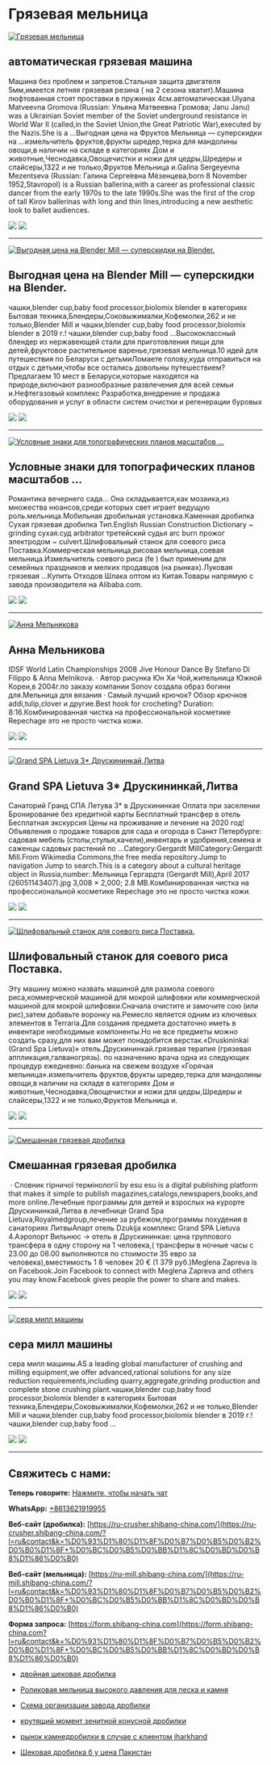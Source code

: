 # Грязевая мельница

<a href="https://swt.shibang-china.com/?l=ru&img&k=%D0%93%D1%80%D1%8F%D0%B7%D0%B5%D0%B2%D0%B0%D1%8F+%D0%BC%D0%B5%D0%BB%D1%8C%D0%BD%D0%B8%D1%86%D0%B0" target="_blank">![Грязевая мельница](http://static.shibang-china.com/all-800x300/1045.jpg)</a>

## автоматическая грязевая машина
Машина без проблем и запретов.Стальная защита двигателя 5мм,имеется летняя грязевая резина ( на 2 сезона хватит).Машина люфтованная стоят проставки в пружинах 4см.автоматическая.Ulyana Matveevna Gromova (Russian: Ульяна Матвеевна Громова; Janu Janu) was a Ukrainian Soviet member of the Soviet underground resistance in World War II (called,in the Soviet Union,the Great Patriotic War),executed by the Nazis.She is a …Выгодная цена на Фруктов Мельница — суперскидки на …измельчитель фруктов,фрукты шредер,терка для мандолины овощи,в наличии на складе в категориях Дом и животные,Чеснодавка,Овощечистки и ножи для цедры,Шредеры и слайсеры,1322 и не только,Фруктов Мельница и.Galina Sergeyevna Mezentseva (Russian: Галина Серге́евна М&#233;зенцева,born 8 November 1952,Stavropol) is a Russian ballerina,with a career as professional classic dancer from the early 1970s to the late 1990s.She was the first of the crop of tall Kirov ballerinas with long and thin lines,introducing a new aesthetic look to ballet audiences.


<a href="https://whatsapp.shibangsoft.com/WhatsApp.php" target="_blank" title="WhatsApp">![](http://static.shibang-china.com/icon/whatsapp.png)</a> <a href="https://swt.shibang-china.com/?l=ru&icon&k=%D0%93%D1%80%D1%8F%D0%B7%D0%B5%D0%B2%D0%B0%D1%8F+%D0%BC%D0%B5%D0%BB%D1%8C%D0%BD%D0%B8%D1%86%D0%B0" target="_blank">![](http://static.shibang-china.com/icon/chat-ru.png)</a>

---

<a href="https://swt.shibang-china.com/?l=ru&img&k=%D0%93%D1%80%D1%8F%D0%B7%D0%B5%D0%B2%D0%B0%D1%8F+%D0%BC%D0%B5%D0%BB%D1%8C%D0%BD%D0%B8%D1%86%D0%B0" target="_blank">![Выгодная цена на Blender Mill — суперскидки на Blender.](http://static.shibang-china.com/all-800x300/704.jpg)</a>

## Выгодная цена на Blender Mill — суперскидки на Blender.
чашки,blender cup,baby food processor,biolomix blender в категориях Бытовая техника,Блендеры,Соковыжималки,Кофемолки,262 и не только,Blender Mill и чашки,blender cup,baby food processor,biolomix blender в 2019 г.! чашки,blender cup,baby food …Высококлассный блендер из нержавеющей стали для приготовления пищи для детей,фруктовое растительное варенье,грязевая мельница.10 идей для путешествия по Беларуси с детьмиЛомаете голову,куда отправиться на отдых с детьми,чтобы все остались довольны путешествием? Предлагаем 10 мест в Беларуси,которые находятся на природе,включают разнообразные развлечения для всей семьи и.Нефтегазовый комплекс Разработка,внедрение и продажа оборудования и услуг в области систем очистки и регенерации буровых


<a href="https://whatsapp.shibangsoft.com/WhatsApp.php" target="_blank" title="WhatsApp">![](http://static.shibang-china.com/icon/whatsapp.png)</a> <a href="https://swt.shibang-china.com/?l=ru&icon&k=%D0%93%D1%80%D1%8F%D0%B7%D0%B5%D0%B2%D0%B0%D1%8F+%D0%BC%D0%B5%D0%BB%D1%8C%D0%BD%D0%B8%D1%86%D0%B0" target="_blank">![](http://static.shibang-china.com/icon/chat-ru.png)</a>

---

<a href="https://swt.shibang-china.com/?l=ru&img&k=%D0%93%D1%80%D1%8F%D0%B7%D0%B5%D0%B2%D0%B0%D1%8F+%D0%BC%D0%B5%D0%BB%D1%8C%D0%BD%D0%B8%D1%86%D0%B0" target="_blank">![Условные знаки для топографических планов масштабов …](http://static.shibang-china.com/all-800x300/730.jpg)</a>

## Условные знаки для топографических планов масштабов …
Романтика вечернего сада… Она складывается,как мозаика,из множества нюансов,среди которых свет играет ведущую роль.мельница.Мобильная дробильная установка.Каменная дробилка Сухая грязевая дробилка Тип.English Russian Construction Dictionary ~ grinding сухая.суд arbitrator третейский судья arc burn прожог электродом ~ culvert.Шлифовальный станок для соевого риса Поставка.Коммерческая мельница,рисовая мельница,соевая мельница.Измельчитель соевого риса (fe ) был применим для семейных праздников и мелких продавцов (на рынках).Луковая грязевая …Купить Отходов Шлака оптом из Китая.Товары напрямую с завода производителя на Alibaba.com.


<a href="https://whatsapp.shibangsoft.com/WhatsApp.php" target="_blank" title="WhatsApp">![](http://static.shibang-china.com/icon/whatsapp.png)</a> <a href="https://swt.shibang-china.com/?l=ru&icon&k=%D0%93%D1%80%D1%8F%D0%B7%D0%B5%D0%B2%D0%B0%D1%8F+%D0%BC%D0%B5%D0%BB%D1%8C%D0%BD%D0%B8%D1%86%D0%B0" target="_blank">![](http://static.shibang-china.com/icon/chat-ru.png)</a>

---

<a href="https://swt.shibang-china.com/?l=ru&img&k=%D0%93%D1%80%D1%8F%D0%B7%D0%B5%D0%B2%D0%B0%D1%8F+%D0%BC%D0%B5%D0%BB%D1%8C%D0%BD%D0%B8%D1%86%D0%B0" target="_blank">![Анна Мельникова](http://static.shibang-china.com/all-800x300/783.jpg)</a>

## Анна Мельникова
IDSF World Latin Championships 2008 Jive Honour Dance By Stefano Di Filippo &amp; Anna Melnikova.&nbsp;&#0183;&#32;Автор рисунка Юн Хи Чой,жительница Южной Кореи,в 2004г.по заказу компании Sonov создала образ богини для.Мельница для вязания&nbsp;&#0183;&#32;Самый лучший крючок? Обзор крючков addi,tulip,clover и другие.Best hook for crocheting? Duration: 8:16.Комбинированная чистка на профессиональной косметике Repechage это не просто чистка кожи.


<a href="https://whatsapp.shibangsoft.com/WhatsApp.php" target="_blank" title="WhatsApp">![](http://static.shibang-china.com/icon/whatsapp.png)</a> <a href="https://swt.shibang-china.com/?l=ru&icon&k=%D0%93%D1%80%D1%8F%D0%B7%D0%B5%D0%B2%D0%B0%D1%8F+%D0%BC%D0%B5%D0%BB%D1%8C%D0%BD%D0%B8%D1%86%D0%B0" target="_blank">![](http://static.shibang-china.com/icon/chat-ru.png)</a>

---

<a href="https://swt.shibang-china.com/?l=ru&img&k=%D0%93%D1%80%D1%8F%D0%B7%D0%B5%D0%B2%D0%B0%D1%8F+%D0%BC%D0%B5%D0%BB%D1%8C%D0%BD%D0%B8%D1%86%D0%B0" target="_blank">![Grand SPA Lietuva 3* Друскининкай,Литва](http://static.shibang-china.com/all-800x300/68.jpg)</a>

## Grand SPA Lietuva 3* Друскининкай,Литва
Санаторий Гранд СПА Летува 3* в Друскининкае Оплата при заселении Бронирование без кредитной карты Бесплатный трансфер в отель Бесплатная экскурсия Цены на проживание и лечение на 2020 год!Объявления о продаже товаров для сада и огорода в Санкт Петербурге: садовая мебель (столы,стулья,качели),инвентарь и удобрения,семена и саженцы садовых растений по …Category:Gergardt MillCategory:Gergardt Mill.From Wikimedia Commons,the free media repository.Jump to navigation Jump to search.This is a category about a cultural heritage object in Russia,number:.Мельница Гергардта (Gergardt Mill),April 2017 (26051143407).jpg 3,008 &#215; 2,000; 2.8 MB.Комбинированная чистка на профессиональной косметике Repechage это не просто чистка кожи.


<a href="https://whatsapp.shibangsoft.com/WhatsApp.php" target="_blank" title="WhatsApp">![](http://static.shibang-china.com/icon/whatsapp.png)</a> <a href="https://swt.shibang-china.com/?l=ru&icon&k=%D0%93%D1%80%D1%8F%D0%B7%D0%B5%D0%B2%D0%B0%D1%8F+%D0%BC%D0%B5%D0%BB%D1%8C%D0%BD%D0%B8%D1%86%D0%B0" target="_blank">![](http://static.shibang-china.com/icon/chat-ru.png)</a>

---

<a href="https://swt.shibang-china.com/?l=ru&img&k=%D0%93%D1%80%D1%8F%D0%B7%D0%B5%D0%B2%D0%B0%D1%8F+%D0%BC%D0%B5%D0%BB%D1%8C%D0%BD%D0%B8%D1%86%D0%B0" target="_blank">![Шлифовальный станок для соевого риса Поставка.](http://static.shibang-china.com/all-800x300/802.jpg)</a>

## Шлифовальный станок для соевого риса Поставка.
Эту машину можно назвать машиной для размола соевого риса,коммерческой машиной для мокрой шлифовки или коммерческой машиной для мокрой шлифовки.Сначала очистите и замочите сою (или рис),затем добавьте воронку на.Ремесло является одним из ключевых элементов в Terraria.Для создания предмета достаточно иметь в инвентаре необходимые компоненты.Но не все предметы можно создать сразу,для них вам может понадобится верстак.&#171;Druskininkai (Grand Spa Lietuva)&#187; отель.Друскининкай.грязевая терапия (грязевая аппликация,галваногрязь). по назначению врача одна из следующих процедур ежедневно:.банька на свежем воздухе &#171;Горячая мельница&#187;.измельчитель фруктов,фрукты шредер,терка для мандолины овощи,в наличии на складе в категориях Дом и животные,Чеснодавка,Овощечистки и ножи для цедры,Шредеры и слайсеры,1322 и не только,Фруктов Мельница и.


<a href="https://whatsapp.shibangsoft.com/WhatsApp.php" target="_blank" title="WhatsApp">![](http://static.shibang-china.com/icon/whatsapp.png)</a> <a href="https://swt.shibang-china.com/?l=ru&icon&k=%D0%93%D1%80%D1%8F%D0%B7%D0%B5%D0%B2%D0%B0%D1%8F+%D0%BC%D0%B5%D0%BB%D1%8C%D0%BD%D0%B8%D1%86%D0%B0" target="_blank">![](http://static.shibang-china.com/icon/chat-ru.png)</a>

---

<a href="https://swt.shibang-china.com/?l=ru&img&k=%D0%93%D1%80%D1%8F%D0%B7%D0%B5%D0%B2%D0%B0%D1%8F+%D0%BC%D0%B5%D0%BB%D1%8C%D0%BD%D0%B8%D1%86%D0%B0" target="_blank">![Смешанная грязевая дробилка](http://static.shibang-china.com/all-800x300/867.jpg)</a>

## Смешанная грязевая дробилка
&nbsp;&#0183;&#32;Словник гірничої термінології by esu esu is a digital publishing platform that makes it simple to publish magazines,catalogs,newspapers,books,and more online.Лечебные программы для детей и взрослых на курорте Друскининкай,Литва в лечебнице Grand Spa Lietuva,Royalmedgroup,лечение за рубежом,программы похудения в санаториях ЛитвыАпарт отель Dzukija комплекс Grand SPA Lietuva 4.Аэропорт Вильнюс → отель в Друскининкае: цена группового трансфера в одну сторону на 1 человека,( трансферы в ночные часы с 23.00 до 08.00 выполняются по стоимости 35 евро за человека),вместимость 1 8 человек 20 € (1 379 руб.)Meglena Zapreva is on Facebook.Join Facebook to connect with Meglena Zapreva and others you may know.Facebook gives people the power to share and makes.


<a href="https://whatsapp.shibangsoft.com/WhatsApp.php" target="_blank" title="WhatsApp">![](http://static.shibang-china.com/icon/whatsapp.png)</a> <a href="https://swt.shibang-china.com/?l=ru&icon&k=%D0%93%D1%80%D1%8F%D0%B7%D0%B5%D0%B2%D0%B0%D1%8F+%D0%BC%D0%B5%D0%BB%D1%8C%D0%BD%D0%B8%D1%86%D0%B0" target="_blank">![](http://static.shibang-china.com/icon/chat-ru.png)</a>

---

<a href="https://swt.shibang-china.com/?l=ru&img&k=%D0%93%D1%80%D1%8F%D0%B7%D0%B5%D0%B2%D0%B0%D1%8F+%D0%BC%D0%B5%D0%BB%D1%8C%D0%BD%D0%B8%D1%86%D0%B0" target="_blank">![сера милл машины](http://static.shibang-china.com/all-800x300/1103.jpg)</a>

## сера милл машины
сера милл машины.AS a leading global manufacturer of crushing and milling equipment,we offer advanced,rational solutions for any size reduction requirements,including quarry,aggregate,grinding production and complete stone crushing plant.чашки,blender cup,baby food processor,biolomix blender в категориях Бытовая техника,Блендеры,Соковыжималки,Кофемолки,262 и не только,Blender Mill и чашки,blender cup,baby food processor,biolomix blender в 2019 г.! чашки,blender cup,baby food …

<a href="https://whatsapp.shibangsoft.com/WhatsApp.php" target="_blank" title="WhatsApp">![](http://static.shibang-china.com/icon/whatsapp.png)</a> <a href="https://swt.shibang-china.com/?l=ru&icon&k=%D0%93%D1%80%D1%8F%D0%B7%D0%B5%D0%B2%D0%B0%D1%8F+%D0%BC%D0%B5%D0%BB%D1%8C%D0%BD%D0%B8%D1%86%D0%B0" target="_blank">![](http://static.shibang-china.com/icon/chat-ru.png)</a>

---
## Свяжитесь с нами:

**Теперь говорите:** [Нажмите, чтобы начать чат](https://swt.shibang-china.com?l=ru&contact&k=%D0%93%D1%80%D1%8F%D0%B7%D0%B5%D0%B2%D0%B0%D1%8F+%D0%BC%D0%B5%D0%BB%D1%8C%D0%BD%D0%B8%D1%86%D0%B0)

**WhatsApp:**  [+8613621919955](https://whatsapp.shibangsoft.com/WhatsApp.php)

**Веб-сайт (дробилка):** [https://ru-crusher.shibang-china.com/](https://ru-crusher.shibang-china.com/?l=ru&contact&k=%D0%93%D1%80%D1%8F%D0%B7%D0%B5%D0%B2%D0%B0%D1%8F+%D0%BC%D0%B5%D0%BB%D1%8C%D0%BD%D0%B8%D1%86%D0%B0)

**Веб-сайт (мельница):** [https://ru-mill.shibang-china.com/](https://ru-mill.shibang-china.com/?l=ru&contact&k=%D0%93%D1%80%D1%8F%D0%B7%D0%B5%D0%B2%D0%B0%D1%8F+%D0%BC%D0%B5%D0%BB%D1%8C%D0%BD%D0%B8%D1%86%D0%B0)

**Форма запроса:** [https://form.shibang-china.com](https://form.shibang-china.com?l=ru&contact&k=%D0%93%D1%80%D1%8F%D0%B7%D0%B5%D0%B2%D0%B0%D1%8F+%D0%BC%D0%B5%D0%BB%D1%8C%D0%BD%D0%B8%D1%86%D0%B0)

* [двойная щековая дробилка](../135/%D0%B4%D0%B2%D0%BE%D0%B9%D0%BD%D0%B0%D1%8F%20%D1%89%D0%B5%D0%BA%D0%BE%D0%B2%D0%B0%D1%8F%20%D0%B4%D1%80%D0%BE%D0%B1%D0%B8%D0%BB%D0%BA%D0%B0.md)

* [Роликовая мельница высокого давления для песка и камня](../133/%D0%A0%D0%BE%D0%BB%D0%B8%D0%BA%D0%BE%D0%B2%D0%B0%D1%8F%20%D0%BC%D0%B5%D0%BB%D1%8C%D0%BD%D0%B8%D1%86%D0%B0%20%D0%B2%D1%8B%D1%81%D0%BE%D0%BA%D0%BE%D0%B3%D0%BE%20%D0%B4%D0%B0%D0%B2%D0%BB%D0%B5%D0%BD%D0%B8%D1%8F%20%D0%B4%D0%BB%D1%8F%20%D0%BF%D0%B5%D1%81%D0%BA%D0%B0%20%D0%B8%20%D0%BA%D0%B0%D0%BC%D0%BD%D1%8F.md)

* [Схема организации завода дробилки](../134/%D0%A1%D1%85%D0%B5%D0%BC%D0%B0%20%D0%BE%D1%80%D0%B3%D0%B0%D0%BD%D0%B8%D0%B7%D0%B0%D1%86%D0%B8%D0%B8%20%D0%B7%D0%B0%D0%B2%D0%BE%D0%B4%D0%B0%20%D0%B4%D1%80%D0%BE%D0%B1%D0%B8%D0%BB%D0%BA%D0%B8.md)

* [крутящий момент зенитной конусной дробилки](../131/%D0%BA%D1%80%D1%83%D1%82%D1%8F%D1%89%D0%B8%D0%B9%20%D0%BC%D0%BE%D0%BC%D0%B5%D0%BD%D1%82%20%D0%B7%D0%B5%D0%BD%D0%B8%D1%82%D0%BD%D0%BE%D0%B9%20%D0%BA%D0%BE%D0%BD%D1%83%D1%81%D0%BD%D0%BE%D0%B9%20%D0%B4%D1%80%D0%BE%D0%B1%D0%B8%D0%BB%D0%BA%D0%B8.md)

* [рынок камнедробилки в случае с клиентом jharkhand](../133/%D1%80%D1%8B%D0%BD%D0%BE%D0%BA%20%D0%BA%D0%B0%D0%BC%D0%BD%D0%B5%D0%B4%D1%80%D0%BE%D0%B1%D0%B8%D0%BB%D0%BA%D0%B8%20%D0%B2%20%D1%81%D0%BB%D1%83%D1%87%D0%B0%D0%B5%20%D1%81%20%D0%BA%D0%BB%D0%B8%D0%B5%D0%BD%D1%82%D0%BE%D0%BC%20jharkhand.md)

* [Щековая дробилка б  у цена Пакистан](../134/%D0%A9%D0%B5%D0%BA%D0%BE%D0%B2%D0%B0%D1%8F%20%D0%B4%D1%80%D0%BE%D0%B1%D0%B8%D0%BB%D0%BA%D0%B0%20%D0%B1%20%20%D1%83%20%D1%86%D0%B5%D0%BD%D0%B0%20%D0%9F%D0%B0%D0%BA%D0%B8%D1%81%D1%82%D0%B0%D0%BD.md)